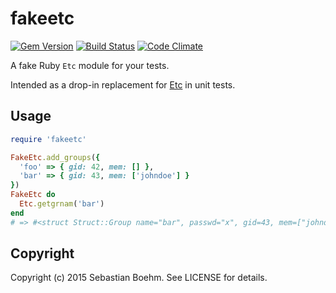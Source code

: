 fakeetc
=======

[![Gem Version](http://img.shields.io/gem/v/fakeetc.svg?style=flat-square)][gem]
[![Build Status](http://img.shields.io/travis/sometimesfood/fakeetc.svg?style=flat-square)][travis]
[![Code Climate](http://img.shields.io/codeclimate/github/sometimesfood/fakeetc.svg?style=flat-square)][codeclimate]

A fake Ruby `Etc` module for your tests.

Intended as a drop-in replacement for [Etc][etc] in unit tests.

[etc]: http://ruby-doc.org/stdlib-2.2.0/libdoc/etc/rdoc/Etc.html

Usage
-----

```ruby
require 'fakeetc'

FakeEtc.add_groups({
  'foo' => { gid: 42, mem: [] },
  'bar' => { gid: 43, mem: ['johndoe'] }
})
FakeEtc do
  Etc.getgrnam('bar')
end
# => #<struct Struct::Group name="bar", passwd="x", gid=43, mem=["johndoe"]>
```

Copyright
---------

Copyright (c) 2015 Sebastian Boehm. See LICENSE for details.

[gem]: https://rubygems.org/gems/fakeetc
[travis]: https://travis-ci.org/sometimesfood/fakeetc
[codeclimate]: https://codeclimate.com/github/sometimesfood/fakeetc
